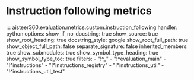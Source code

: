 # Instruction following metrics

::: aisteer360.evaluation.metrics.custom.instruction_following
    handler: python
    options:
        show_if_no_docstring: true
        show_source: true
        show_root_heading: true
        docstring_style: google
        show_root_full_path: true
        show_object_full_path: false
        separate_signature: false
        inherited_members: true
        show_submodules: true
        show_symbol_type_heading: true
        show_symbol_type_toc: true
        filters:
          - "!^_"
          - "!^evaluation_main"
          - "!^instructions"
          - "!^instructions_registry"
          - "!^instructions_util"
          - "!^instructions_util_test"
